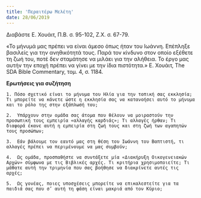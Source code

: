 ```yaml
---
title: 'Περαιτέρω Μελέτη'
date: 28/06/2019
---
```


Διαβάστε Ε. Χουάιτ, Π.Β. σ. 95-102, Ζ.Χ. σ. 67-79.

«Το μήνυμά μας πρέπει να είναι άμεσο όπως ήταν του Ιωάννη. Επέπληξε βασιλείς για την ανηθικότητά τους. Παρά τον κίνδυνο στον οποίο εξέθετε τη ζωή του, ποτέ δεν σταμάτησε να μιλάει για την αλήθεια. Το έργο μας αυτήν την εποχή πρέπει να γίνει με την ίδια πιστότητα.» Ε. Χουάιτ, The SDA Bible Commentary, τομ. 4, σ. 1184.

**Ερωτήσεις για συζήτηση** 

`1.	Πόσο σχετικό είναι το μήνυμα του Ηλία για την τοπική σας εκκλησία; Τι μπορείτε να κάνετε ώστε η εκκλησία σας να κατανοήσει αυτό το μήνυμα και το ρόλο της στην εξάπλωσή του;`

`2.	 Υπάρχουν στην ομάδα σας άτομα που θέλουν να μοιραστούν την προσωπική τους εμπειρία «αλλαγής καρδιάς»; Τι αλλαγές ήρθαν; Τι διαφορά έκανε αυτή η εμπειρία στη ζωή τους και στη ζωή των αγαπητών τους προσώπων;`

`3.	 Εάν βάλουμε τον εαυτό μας στη θέση του Ιωάννη του Βαπτιστή, τι αλλαγές πρέπει να περιμένουμε να μας συμβούν;`

`4.	 Ως ομάδα, προσπαθήστε να συντάξετε μία «Διακήρυξη Οικογενειακών Αρχών» σύμφωνα με τις Βιβλικές αρχές. Τι κριτήρια χρησιμοποιείτε; Τι μάθατε αυτή την τριμηνία που σας βοήθησε να διακρίνετε αυτές τις αρχές;`

`5.	 Ως γονέας, ποιες υποσχέσεις μπορείτε να επικαλεστείτε για τα παιδιά σας που σ’ αυτή τη φάση είναι μακριά από τον Κύριο;` 